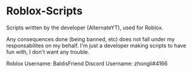 # Roblox-Scripts
Scripts written by the developer (AlternateYT), used for Roblox.

Any consequences done (being banned, etc) does not fall under my responsabilites on my behalf.
I'm just a developer making scripts to have fun with, I don't want any trouble.

Roblox Username: BaldisFriend
Discord Username: zhongli#4166
